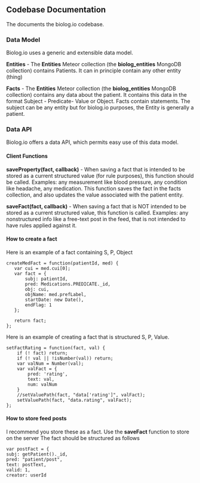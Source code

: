 ## Codebase Documentation

The documents the biolog.io codebase.


### Data Model
Biolog.io uses a generic and extensible data model.

**Entities** - The **Entities** Meteor collection (the  **biolog_entities** MongoDB collection) contains Patients.
It can in principle contain any other entity (thing)

**Facts** - The **Entities** Meteor collection (the  **biolog_entities** MongoDB collection) contains any data about the patient.  It contains this data in the format Subject - Predicate- Value or Object.
Facts contain statements.  The subject can be any entity but for biolog.io purposes, the Entity is generally a patient.

### Data API
Biolog.io offers a data API, which permits easy use of this data model.

#### Client Functions
**saveProperty(fact, callback)** - When saving a fact that is intended to be stored as a current structured value (for rule purposes), this function should be called.
Examples: any measurement like blood pressure, any condition like headache, any medication.
This function saves the fact in the facts collection, and also updates the value associated with the patient entity.

**saveFact(fact, callback)** - When saving a fact that is NOT intended to be stored as a current structured value, this function is called.
Examples: any nonstructured info like a free-text post in the feed, that is not intended to have rules applied against it.

#### How to create a fact
Here is an example of a fact containing S, P, Object


    createMedFact = function(patientId, med) {
       var cui = med.cui[0];
       var fact = {
           subj: patientId,
           pred: Medications.PREDICATE._id,
           obj: cui,
           objName: med.prefLabel,
           startDate: new Date(),
           endFlag: 1
       };

       return fact;
    };


Here is an example of creating a fact that is structured S, P, Value.


    setFactRating = function(fact, val) {
        if (! fact) return;
        if (! val || !isNumber(val)) return;
        var valNum = Number(val);
        var valFact = {
            pred: 'rating',
            text: val,
            num: valNum
        }
        //setValuePath(fact, "data['rating']", valFact);
        setValuePath(fact, "data.rating", valFact);
    };

#### How to store feed posts
I recommend you store these as a fact.  Use the **saveFact** function to store on the server
The fact should be structured as follows


    var postFact = {
    subj: getPatient()._id,
    pred: "patient/post",
    text: postText,
    valid: 1,
    creator: userId
